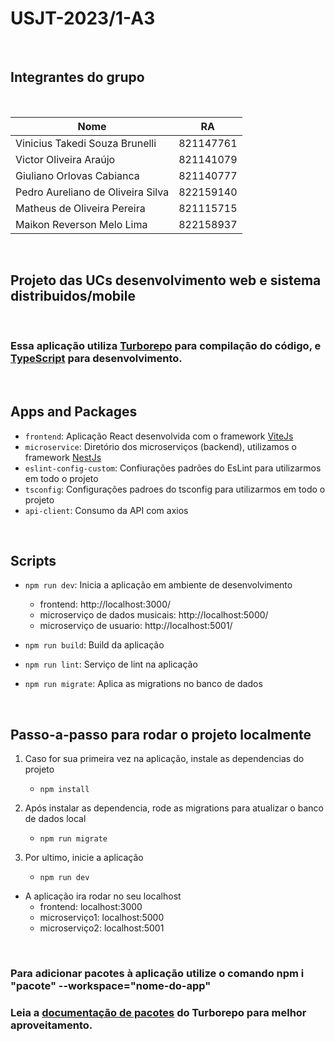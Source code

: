 # USJT-2023/1-A3

<br/>

## Integrantes do grupo

<br/>

|       Nome       |         RA        |
|------------------|------------------|
| Vinicius Takedi Souza Brunelli | 821147761 |
| Victor Oliveira Araújo | 821141079 |
| Giuliano Orlovas Cabianca | 821140777 |
| Pedro Aureliano de Oliveira Silva | 822159140 |
| Matheus de Oliveira Pereira | 821115715 |
| Maikon Reverson Melo Lima | 822158937 |

<br/>

## Projeto das UCs desenvolvimento web e sistema distribuidos/mobile

<br/>

### Essa aplicação utiliza [Turborepo](https://turbo.build/) para compilação do código, e [TypeScript](https://www.typescriptlang.org/) para desenvolvimento.

<br/>

## Apps and Packages

- `frontend`: Aplicação React desenvolvida com o framework [ViteJs](https://vitejs.dev/)
- `microservice`: Diretório dos microserviços (backend), utilizamos o framework [NestJs](https://nestjs.com/)
- `eslint-config-custom`: Confiurações padrões do EsLint para utilizarmos em todo o projeto
- `tsconfig`: Configurações padroes do tsconfig para utilizarmos em todo o projeto
- `api-client`: Consumo da API com axios

<br/>

## Scripts
- `npm run dev`: Inicia a aplicação em ambiente de desenvolvimento
  - frontend: http://localhost:3000/
  - microserviço de dados musicais: http://localhost:5000/
  - microserviço de usuario: http://localhost:5001/

- `npm run build`: Build da aplicação
- `npm run lint`: Serviço de lint na aplicação
- `npm run migrate`: Aplica as migrations no banco de dados

<br/>


## Passo-a-passo para rodar o projeto localmente
1. Caso for sua primeira vez na aplicação, instale as dependencias do projeto
    - `npm install`

2. Após instalar as dependencia, rode as migrations para atualizar o banco de dados local
    - `npm run migrate`

3. Por ultimo, inicie a aplicação
    - `npm run dev`

- A aplicação ira rodar no seu localhost
    - frontend: localhost:3000
    - microserviço1: localhost:5000
    - microserviço2: localhost:5001


<br />

### Para adicionar pacotes à aplicação utilize o comando npm i "pacote" --workspace="nome-do-app"
### Leia a [documentação de pacotes](https://turbo.build/repo/docs/handbook/package-installation) do Turborepo para melhor aproveitamento.

<br />
